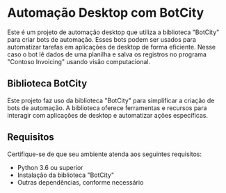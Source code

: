 # Automação Desktop com BotCity

Este é um projeto de automação desktop que utiliza a biblioteca "BotCity" para criar bots de automação. Esses bots podem ser usados para automatizar tarefas em aplicações de desktop de forma eficiente. Nesse caso o bot lê dados de uma planilha e salva os registros no programa "Contoso Invoicing" usando visão computacional.

## Biblioteca BotCity

Este projeto faz uso da biblioteca "BotCity" para simplificar a criação de bots de automação. A biblioteca oferece ferramentas e recursos para interagir com aplicações de desktop e automatizar ações específicas.

## Requisitos

Certifique-se de que seu ambiente atenda aos seguintes requisitos:

- Python 3.6 ou superior
- Instalação da biblioteca "BotCity"
- Outras dependências, conforme necessário


